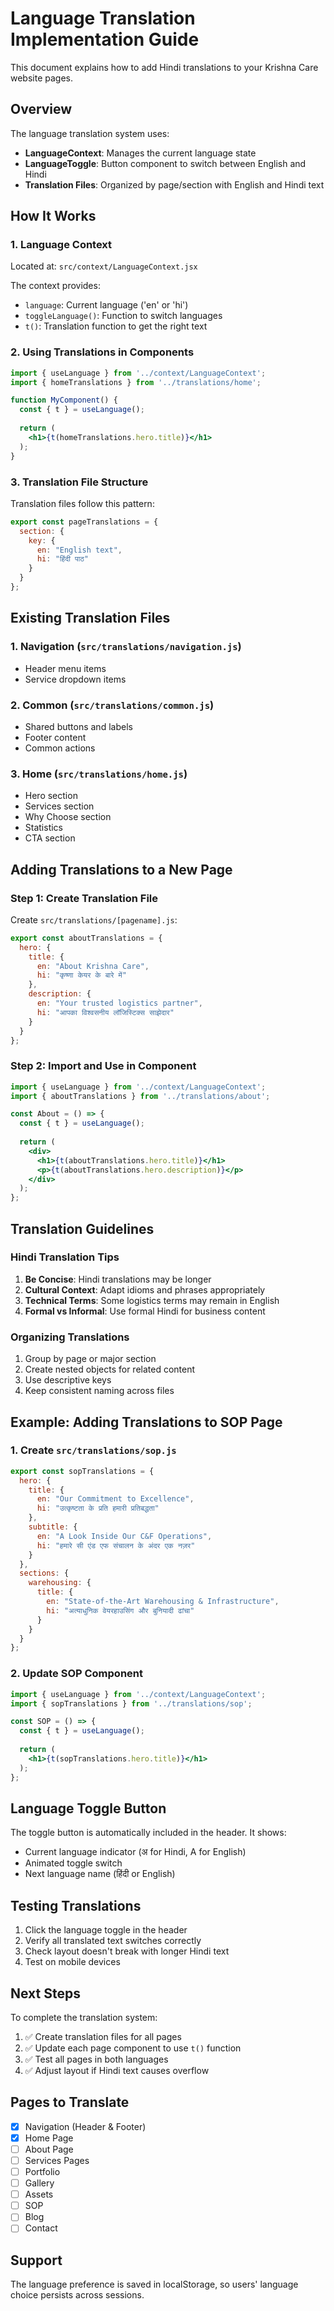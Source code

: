 # Language Translation Implementation Guide

This document explains how to add Hindi translations to your Krishna Care website pages.

## Overview

The language translation system uses:
- **LanguageContext**: Manages the current language state
- **LanguageToggle**: Button component to switch between English and Hindi
- **Translation Files**: Organized by page/section with English and Hindi text

## How It Works

### 1. Language Context

Located at: `src/context/LanguageContext.jsx`

The context provides:
- `language`: Current language ('en' or 'hi')
- `toggleLanguage()`: Function to switch languages
- `t()`: Translation function to get the right text

### 2. Using Translations in Components

```jsx
import { useLanguage } from '../context/LanguageContext';
import { homeTranslations } from '../translations/home';

function MyComponent() {
  const { t } = useLanguage();
  
  return (
    <h1>{t(homeTranslations.hero.title)}</h1>
  );
}
```

### 3. Translation File Structure

Translation files follow this pattern:

```javascript
export const pageTranslations = {
  section: {
    key: {
      en: "English text",
      hi: "हिंदी पाठ"
    }
  }
};
```

## Existing Translation Files

### 1. Navigation (`src/translations/navigation.js`)
- Header menu items
- Service dropdown items

### 2. Common (`src/translations/common.js`)
- Shared buttons and labels
- Footer content
- Common actions

### 3. Home (`src/translations/home.js`)
- Hero section
- Services section
- Why Choose section
- Statistics
- CTA section

## Adding Translations to a New Page

### Step 1: Create Translation File

Create `src/translations/[pagename].js`:

```javascript
export const aboutTranslations = {
  hero: {
    title: {
      en: "About Krishna Care",
      hi: "कृष्णा केयर के बारे में"
    },
    description: {
      en: "Your trusted logistics partner",
      hi: "आपका विश्वसनीय लॉजिस्टिक्स साझेदार"
    }
  }
};
```

### Step 2: Import and Use in Component

```jsx
import { useLanguage } from '../context/LanguageContext';
import { aboutTranslations } from '../translations/about';

const About = () => {
  const { t } = useLanguage();
  
  return (
    <div>
      <h1>{t(aboutTranslations.hero.title)}</h1>
      <p>{t(aboutTranslations.hero.description)}</p>
    </div>
  );
};
```

## Translation Guidelines

### Hindi Translation Tips

1. **Be Concise**: Hindi translations may be longer
2. **Cultural Context**: Adapt idioms and phrases appropriately
3. **Technical Terms**: Some logistics terms may remain in English
4. **Formal vs Informal**: Use formal Hindi for business content

### Organizing Translations

1. Group by page or major section
2. Create nested objects for related content
3. Use descriptive keys
4. Keep consistent naming across files

## Example: Adding Translations to SOP Page

### 1. Create `src/translations/sop.js`

```javascript
export const sopTranslations = {
  hero: {
    title: {
      en: "Our Commitment to Excellence",
      hi: "उत्कृष्टता के प्रति हमारी प्रतिबद्धता"
    },
    subtitle: {
      en: "A Look Inside Our C&F Operations",
      hi: "हमारे सी एंड एफ संचालन के अंदर एक नज़र"
    }
  },
  sections: {
    warehousing: {
      title: {
        en: "State-of-the-Art Warehousing & Infrastructure",
        hi: "अत्याधुनिक वेयरहाउसिंग और बुनियादी ढांचा"
      }
    }
  }
};
```

### 2. Update SOP Component

```jsx
import { useLanguage } from '../context/LanguageContext';
import { sopTranslations } from '../translations/sop';

const SOP = () => {
  const { t } = useLanguage();
  
  return (
    <h1>{t(sopTranslations.hero.title)}</h1>
  );
};
```

## Language Toggle Button

The toggle button is automatically included in the header. It shows:
- Current language indicator (अ for Hindi, A for English)
- Animated toggle switch
- Next language name (हिंदी or English)

## Testing Translations

1. Click the language toggle in the header
2. Verify all translated text switches correctly
3. Check layout doesn't break with longer Hindi text
4. Test on mobile devices

## Next Steps

To complete the translation system:

1. ✅ Create translation files for all pages
2. ✅ Update each page component to use `t()` function
3. ✅ Test all pages in both languages
4. ✅ Adjust layout if Hindi text causes overflow

## Pages to Translate

- [x] Navigation (Header & Footer)
- [x] Home Page
- [ ] About Page
- [ ] Services Pages
- [ ] Portfolio
- [ ] Gallery
- [ ] Assets
- [ ] SOP
- [ ] Blog
- [ ] Contact

## Support

The language preference is saved in localStorage, so users' language choice persists across sessions.
